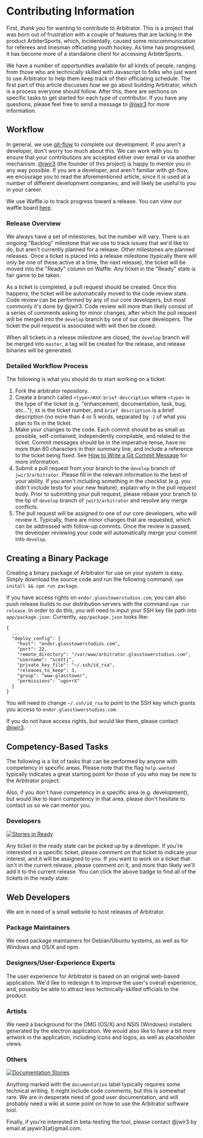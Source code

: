 Contributing Information
========================

First, _thank you_ for wanting to contribute to Arbitrator. This is a project that was born out of frustration with a couple of features that are lacking in the product ArbiterSports, which, incidentally, caused some miscommunication for referees and linesman officiating youth hockey. As time has progressed, it has become more of a standalone client for accessing ArbiterSports.

We have a number of opportunities available for all kinds of people, ranging from those who are technically skilled with Javascript to folks who just want to use Arbitrator to help them keep track of their officiating schedule. The first part of this article discusses _how_ we go about building Arbitrator, which is a process everyone should follow. After this, there are sections on specific tasks to get started for each type of contributor. If you have any questions, please feel free to send a message to [@jwir3](mailto:jaywir3@gmail.com) for more information.

Workflow
---------

In general, we use [git-flow](http://nvie.com/posts/a-successful-git-branching-model/) to complete our development. If you aren't a developer, don't worry too much about this. We can work with you to ensure that your contributions are accepted either over email or via another mechanism. [@jwir3](http://github.com/jwir3) (the founder of this project) is happy to mentor you in any way possible. If you are a developer, and aren't familiar with git-flow, we encourage you to read the aforementioned article, since it is used at a number of different development companies, and will likely be useful to you in your career.

We use Waffle.io to track progress toward a release. You can view our waffle board [here](https://waffle.io/jwir3/arbitrator).

### Release Overview
We always have a set of milestones, but the number will vary. There is an ongoing "Backlog" milestone that we use to track issues that we'd like to do, but aren't currently planned for a release. Other milestones are planned releases. Once a ticket is placed into a release milestone (typically there will only be one of these active at a time, the next release), the ticket will be moved into the "Ready" column on Waffle. Any ticket in the "Ready" state is fair game to be taken.

As a ticket is completed, a pull request should be created. Once this happens, the ticket will be automatically moved to the code review state. Code review can be performed by any of our core developers, but most commonly it's done by @jwir3. Code review will more than likely consist of a series of comments asking for minor changes, after which the pull request will be merged into the `develop` branch by one of our core developers. The ticket the pull request is associated with will then be closed.

When all tickets in a release milestone are closed, the `develop` branch will be merged into `master`, a tag will be created for the release, and release binaries will be generated.

### Detailed Workflow Process
The following is what you should do to start working on a ticket:
1. Fork the arbitrator repository.
2. Create a branch called `<type>/#XX-brief-description` where `<type>` is the type of the ticket (e.g. "enhancement, documentation, task, bug, etc..."), `XX` is the ticket number, and  `brief description` is a brief description (no more than 4 or 5 words, separated by `-`) of what you plan to fix in the ticket.
3. Make your changes to the code. Each commit should be as small as possible, self-contained, independently compilable, and related to the ticket. Commit messages should be in the imperative tense, have no more than 80 characters in their summary line, and include a reference to the ticket being fixed. See [How to Write a Git Commit Message](http://chris.beams.io/posts/git-commit/) for more information.
4. Submit a pull request from your branch to the `develop` branch of `jwir3/arbitrator`. Please fill in the relevant information to the best of your ability. If you aren't including something in the checklist (e.g. you didn't include tests for your new feature), explain why in the pull request body. Prior to submitting your pull request, please rebase your branch to the tip of `develop` branch of `jwir3/arbitrator` and resolve any merge conflicts.
5. The pull request will be assigned to one of our core developers, who will review it. Typically, there are minor changes that are requested, which can be addressed with follow-up commits. Once the review is passed, the developer reviewing your code will automatically merge your commit into `develop`.

Creating a Binary Package
-------------------------
Creating a binary package of Arbitrator for use on your system is easy. Simply download the source code and run the following command:
`npm install && npm run package`.

If you have access rights on `endor.glasstowerstudios.com`, you can also push release builds to our distribution servers with the command `npm run release`. In order to do this, you will need to input your SSH key file path into `app/package.json`. Currently, `app/package.json` looks like:
```
{
  ...
  "deploy_config": {
    "host": "endor.glasstowerstudios.com",
    "port": 22,
    "remote_directory": "/var/www/arbitrator.glasstowerstudios.com",
    "username": "scottj",
    "private_key_file": "~/.ssh/id_rsa",
    "releases_to_keep": 3,
    "group": "www-glasstower",
    "permissions": "ugo+rX"
  }
}
```

You will need to change `~/.ssh/id_rsa` to point to the SSH key which grants you access to `endor.glasstowerstudios.com`.

If you do not have access rights, but would like them, please contact [@jwir3](mailto:jaywir3@gmail.com).

Competency-Based Tasks
----------------------
The following is a list of tasks that can be performed by anyone with competency in specific areas. Please note that the flag `help-wanted` typically indicates a great starting point for those of you who may be new to the Arbitrator project.

Also, if you don't have competency in a specific area (e.g. development), but would like to learn competency in that area, please don't hesitate to contact us so we can mentor you.

### Developers
[![Stories in Ready](https://badge.waffle.io/jwir3/arbitrator.svg?label=ready&title=Ready)](http://waffle.io/jwir3/arbitrator)

Any ticket in the ready state can be picked up by a developer. If you're interested in a specific ticket, please comment on that ticket to indicate your interest, and it will be assigned to you. If you want to work on a ticket that isn't in the current release, please comment on it, and more than likely we'll add it to the current release. You can click the above badge to find all of the tickets in the ready state.

## Web Developers
We are in need of a small website to host releases of Arbitrator.

### Package Maintainers
We need package maintainers for Debian/Ubuntu systems, as well as for Windows and OS/X and npm.

### Designers/User-Experience Experts
The user experience for Arbitrator is based on an original web-based application. We'd like to redesign it to improve the user's overall experience, and, possibly be able to attract less technically-skilled officials to the product.

### Artists
We need a background for the DMG (OS/X) and NSIS (Windows) installers generated by the electron application. We would also like to have a bit more artwork in the application, including icons and logos, as well as placeholder views.

### Others
[![Documentation Stories](https://badge.waffle.io/jwir3/arbitrator.svg?label=documentation&title=Documentation)](http://waffle.io/jwir3/arbitrator)

Anything marked with the `documentation` label typically requires some technical writing. It might include code comments, but this is somewhat rare. We are in desperate need of good user documentation, and will probably need a wiki at some point on how to use the Arbitrator software tool.

Finally, if you're interested in beta-testing the tool, please contact @jwir3 by email at jaywir3{at}gmail.com.
